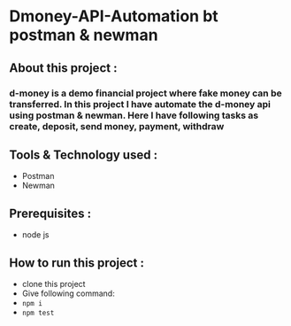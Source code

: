 # Dmoney-API-Automation bt postman & newman

## About this project :
### d-money is a demo financial project where fake money can be transferred. In this project I have automate the d-money api using postman & newman. Here I have following tasks as create, deposit, send money, payment, withdraw

## Tools & Technology used :
- Postman
- Newman


## Prerequisites :
- node js

## How to run this project :
- clone this project
- Give following command:
- ``` npm i ```
- ``` npm test ```
  

  
